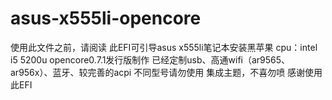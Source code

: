 # asus-x555li-opencore
使用此文件之前，请阅读
此EFI可引导asus x555li笔记本安装黑苹果
cpu：intel i5 5200u
opencore0.7.1发行版制作
已经定制usb、高通wifi（ar9565、ar956x）、蓝牙、较完善的acpi
不同型号请勿使用
集成主题，不喜勿喷
感谢使用此EFI
